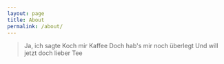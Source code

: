 ```yaml
---
layout: page
title: About
permalink: /about/
---
```

>Ja, ich sagte Koch mir Kaffee
>Doch hab's mir noch überlegt
>Und will jetzt doch lieber Tee
